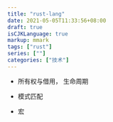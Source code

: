 ```yaml
---
title: "rust-lang"
date: 2021-05-05T11:33:56+08:00
draft: true
isCJKLanguage: true
markup: mmark
tags: ["rust"]
series: [""]
categories: ["技术"]
---
```



+ 所有权与借用， 生命周期

+ 模式匹配

+ 宏